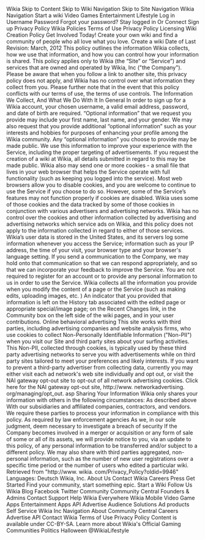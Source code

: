 Wikia Skip to Content Skip to Wiki Navigation Skip to Site Navigation Wikia Navigation Start a wiki Video Games Entertainment Lifestyle Log in Username Password Forgot your password? Stay logged in Or Connect Sign up Privacy Policy Wikia Policies Terms of Use Privacy Policy Licensing Wiki Creation Policy Get Involved Today! Create your own wiki and find a community of people who all love what you love. Create a wiki Date of Last Revision: March, 2012 This policy outlines the information Wikia collects, how we use that information, and how you can control how your information is shared. This policy applies only to Wikia (the “Site” or “Service”) and services that are owned and operated by Wikia, Inc ("the Company"). Please be aware that when you follow a link to another site, this privacy policy does not apply, and Wikia has no control over what information they collect from you. Please further note that in the event that this policy conflicts with our terms of use, the terms of use controls. The Information We Collect, And What We Do With It In General In order to sign up for a Wikia account, your chosen username, a valid email address, password, and date of birth are required. “Optional information” that we request you provide may include your first name, last name, and your gender. We may also request that you provide additional “optional information” such as your interests and hobbies for purposes of enhancing your profile among the Wikia community. Any “optional information” you choose to provide may be made public. We use this information to improve your experience with the Service, including the proper targeting of advertisements. If you request the creation of a wiki at Wikia, all details submitted in regard to this may be made public. Wikia also may send one or more cookies - a small file that lives in your web browser that helps the Service operate with full functionality (such as keeping you logged into the service). Most web browsers allow you to disable cookies, and you are welcome to continue to use the Service if you choose to do so. However, some of the Service’s features may not function properly if cookies are disabled. Wikia uses some of those cookies and the data tracked by some of those cookies in conjunction with various advertisers and advertising networks. Wikia has no control over the cookies and other information collected by advertising and advertising networks which service ads on Wikia, and this policy does not apply to the information collected in regard to either of those services. Wikia’s user data is stored in the United States, and its servers log some information whenever you access the Service; information such as your IP address, the time of your visit, your browser type and your browser's language setting. If you send a communication to the Company, we may hold onto that communication so that we can respond appropriately, and so that we can incorporate your feedback to improve the Service. You are not required to register for an account or to provide any personal information to us in order to use the Service. Wikia collects all the information you provide when you modify the content of a page or the Service (such as making edits, uploading images, etc. ) An indicator that you provided that information is left on the History tab associated with the edited page or appropriate special/image page; on the Recent Changes link, in the Community box on the left side of the wiki pages, and in your user contributions. Online behavioral advertising This site works with third parties, including advertising companies and website analysis firms, who use cookies to collect Non-Personally Identifiable Information ("Non-PII") when you visit our Site and third party sites about your surfing activities. This Non-PII, collected through cookies, is typically used by these third party advertising networks to serve you with advertisements while on third party sites tailored to meet your preferences and likely interests. If you want to prevent a third-party advertiser from collecting data, currently you may either visit each ad network's web site individually and opt out, or visit the NAI gateway opt-out site to opt-out of all network advertising cookies. Click here for the NAI gateway opt-out site, http://www. networkadvertising. org/managing/opt\_out. asp Sharing Your Information Wikia only shares your information with others in the following circumstances: As described above With our subsidiaries and affiliated companies, contractors, and vendors. We require these parties to process your information in compliance with this policy. As required by law enforcement agencies As we, in our sole judgment, deem necessary to investigate a breach of security If the Company becomes involved in a merger or acquisition or any form of sale of some or all of its assets, we will provide notice to you, via an update to this policy, of any personal information to be transferred and/or subject to a different policy. We may also share with third parties aggregated, non-personal information, such as the number of new user registrations over a specific time period or the number of users who edited a particular wiki. Retrieved from "http://www. wikia. com/Privacy\_Policy?oldid=9946" Languages: Deutsch Wikia, Inc. About Us Contact Wikia Careers Press Get Started Find your community, start something epic. Start a Wiki Follow Us Wikia Blog Facebook Twitter Community Community Central Founders & Admins Contact Support Help Wikia Everywhere Wikia Mobile Video Game Apps Entertainment Apps API Advertise Audience Solutions Ad products Self Service Wikia Inc Navigation About Community Central Careers Advertise API Contact Wikia Terms of Use Privacy Policy Content is available under CC-BY-SA. Learn more about Wikia's Official Gaming Communities Politics Halloween @WikiaLifestyle